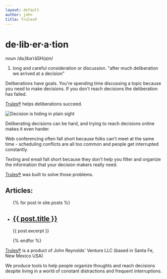```yaml
---
layout: default
author: john
title: Trules®
---
```


# de·lib·er·a·tion
noun
/dəˌlibəˈrāSH(ə)n/
1. long and careful consideration or discussion.
"after much deliberation we arrived at a decision"

Deliberations have goals. You're spending time discussing a topic because you need to make decisions.
If you don't reach decisions the deliberation has failed.

[Trules®](https://trules.app) helps deliberations succeed.

![Decision is hiding in plain sight](/assets/images/DecisionDiceColor.jpg)

Deliberating decisions can be hard, and trying to reach decisions online makes it even harder.

Web conferencing often fall short because folks can't meet at the same time - scheduling conflicts are all too common and people get interrupted constantly.

Texting and email fall short because they don't help you filter and organize the information that your decision makers really need.

[Trules®](https://trules.app) was built to solve those problems.


## Articles:
<ul>
  {% for post in site.posts %}
    <li>
      <h2><a href="/Trules-for-decisions{{ post.url }}">{{ post.title }}</a></h2>
      <p>{{ post.excerpt }}</p>
    </li>
  {% endfor %}
</ul>

[Trules®](https://trules.app) is a product of 
John Reynolds' Venture LLC (based in Santa Fe, New Mexico USA)

We produce tools to help people organize thoughts and reach decisions despite living in a world of constant distractions and frequent interruptions.

